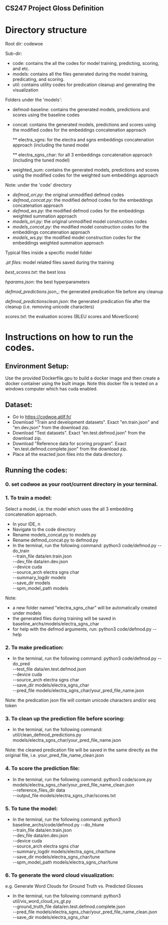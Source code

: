 ## CS247 Project Gloss Definition

# Directory structure

Root dir: codewoe

Sub-dir: 

*   code: contains the all the codes for model training, predicting, scoring, and etc.
*   models: contains all the files generated during the model training, predicating, and scoring.
*   util: contains utility codes for predication cleanup and generating the visualization


Folders under the 'models':
  
*   defmod-baseline: contains the generated models, predictions and scores using the baseline codes
*   concat: contains the generated models, predictions and scores using the modified codes for the embeddings concatenation approach

    ** electra_sgns: for the electra and sgns embeddings concatenation approach (including the tuned model

    ** electra_sgns_char: for all 3 embeddings concatenation approach (including the tuned model)
*   weighted_sum: contains the generated models, predictions and scores using the modified codes for the weighted sum embeddings approach


Note: under the 'code' directory
*   _defmod_ori.py_: the original unmodified defmod codes
*   _defmod_concat.py_: the modified defmod codes for the embeddings concatenation approach
*   _defmod_ws.py_: the modified defmod codes for the embeddings weighted summation approach
*   _models_ori.py_: the original unmodified model construction codes
*   _models_concat.py_: the modified model construction codes for the embeddings concatenation approach
*   _models_ws.py_: the modified model construction codes for the embeddings weighted summation approach

Typical files inside a specific model folder

  _.pt files_: model related files saved during the training

  _best_scores.txt_: the best loss 

  _hparams.json_: the best hyperparameters

  _defmod_predictions_<name>.json_: the generated predication file before any cleanup

  _defmod_predictions_<name>_clean.json_: the generated predication file after the cleanup (i.e. removing unicode characters)

  _scores.txt_: the evaluation scores (BLEU scores and MoverScore)



# Instructions on how to run the codes.

## Environment Setup:
Use the provided Dockerfile.gpu to build a docker image and then create a docker container using the built image. Note this docker file is tested on a windows computer which has cuda enabled. 

## Dataset:
* Go to https://codwoe.atilf.fr/ 
* Download "Train and development datasets". Exact "en.train.json" and "en.dev.json" from the download zip. 
* Download "Test datasets". Exact "en.test.defmod.json" from the download zip.
* Download "Reference data for scoring program". Exact "en.test.defmod.complete.json" from the download zip.
* Place all the exacted json files into the data directory.

## Running the codes:
### 0. set codwoe as your root/current directory in your terminal.

### 1. To train a model:
  Select a model, i.e. the model which uses the all 3 embedding concatenation approach.
  * In your IDE, n
  * Navigate to the code directory
  * Rename models_concat.py to models.py
  * Rename defmod_concat.py to defmod.py
  * In the terminal, run the following command:
    python3 code/defmod.py --do_train \
    --train_file data/en.train.json \
    --dev_file data/en.dev.json \
    --device cuda \
    --source_arch electra sgns char\
    --summary_logdir models \
    --save_dir models \
    --spm_model_path models
   
  Note:
  * a new folder named "electra_sgns_char" will be automatically created under models
  * the generated files during training will be saved in baseline_archs/models/electra_sgns_char
  * for help with the defmod arguments, run:
   python3 code/defmod.py --help
   
### 2. To make predication:
  * In the terminal, run the following command:
   python3 code/defmod.py --do_pred \
    --test_file data/en.test.defmod.json \
    --device cuda \
    --source_arch electra sgns char\
    --save_dir models/electra_sgns_char \
    --pred_file models/electra_sgns_char/your_pred_file_name.json

  Note: the predication json file will contain unicode characters and/or seq token

### 3. To clean up the prediction file before scoring:
   * In the terminal, run the following command:
     util/clean_defmod_predictions.py models/electra_sgns_char/your_pred_file_name.json
  
  Note: the cleaned predication file will be saved in the same directly as the original file, i.e. your_pred_file_name_clean.json
  
### 4. To score the prediction file:
   * In the terminal, run the following command:
     python3 code/score.py \
      models/electra_sgns_char/your_pred_file_name_clean.json \
      --reference_files_dir data \
      --output_file models/electra_sgns_char/scores.txt 

### 5. To tune the model:
   * In the terminal, run the following command:
     python3 baseline_archs/code/defmod.py --do_htune \
	--train_file data/en.train.json \
	--dev_file data/en.dev.json \
	--device cuda \
    	--source_arch electra sgns char\
    	--summary_logdir models/electra_sgns_char/tune \
    	--save_dir models/electra_sgns_char/tune \
    	--spm_model_path models/electra_sgns_char/tune

### 6. To generate the word cloud visualization:
  e.g. Generate Word Clouds for Ground Truth vs. Predicted Glosses 
   * In the terminal, run the following command:
     python3 util/vis_word_cloud_vs_gt.py \
	    --ground_truth_file data/en.test.defmod.complete.json \
      --pred_file models/electra_sgns_char/your_pred_file_name_clean.json \
	    --save_dir models/electra_sgns_char

     
